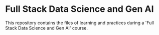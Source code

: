 # Full Stack Data Science and Gen AI
This repository contains the files of learning and practices during a 'Full Stack Data Science and Gen AI' course.
